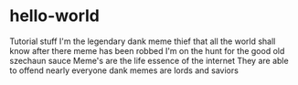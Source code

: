 # hello-world
Tutorial stuff
I'm the legendary dank meme thief that all the world shall know after there meme has been robbed
I'm on the hunt for the good old szechaun sauce
Meme's are the life essence of the internet
They are able to offend nearly everyone
dank memes are lords and saviors
